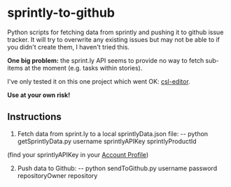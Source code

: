 sprintly-to-github
==================

Python scripts for fetching data from sprintly and pushing it to github issue tracker. It will try to overwrite any existing issues but may not be able to if you didn't create them, I haven't tried this.

**One big problem:** the sprint.ly API seems to provide no way to fetch sub-items at the moment (e.g. tasks within stories).

I've only tested it on this one project which went OK: [csl-editor](https://github.com/citation-style-editor/csl-editor).

**Use at your own risk!**

## Instructions

1. Fetch data from sprint.ly to a local sprintlyData.json file:
-- python getSprintlyData.py username sprintlyAPIKey sprintlyProductId

(find your sprintlyAPIKey in your [Account Profile](https://sprint.ly/account/profile/))

2. Push data to Github:
-- python sendToGithub.py username password repositoryOwner repository
